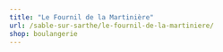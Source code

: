 ```yaml
---
title: "Le Fournil de la Martinière"
url: /sable-sur-sarthe/le-fournil-de-la-martiniere/
shop: boulangerie
---
```

